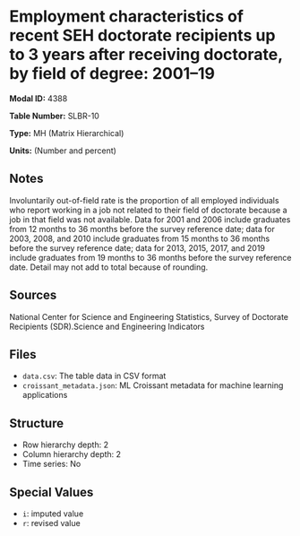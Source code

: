 # Employment characteristics of recent SEH doctorate recipients up to 3 years after receiving doctorate, by field of degree: 2001–19

**Modal ID:** 4388

**Table Number:** SLBR-10

**Type:** MH (Matrix Hierarchical)

**Units:** (Number and percent)

## Notes

Involuntarily out-of-field rate is the proportion of all employed individuals who report working in a job not related to their field of doctorate because a job in that field was not available. Data for 2001 and 2006 include graduates from 12 months to 36 months before the survey reference date; data for 2003, 2008, and 2010 include graduates from 15 months to 36 months before the survey reference date; data for 2013, 2015, 2017, and 2019 include graduates from 19 months to 36 months before the survey reference date. Detail may not add to total because of rounding.

## Sources

National Center for Science and Engineering Statistics, Survey of Doctorate Recipients (SDR).Science and Engineering Indicators

## Files

- `data.csv`: The table data in CSV format
- `croissant_metadata.json`: ML Croissant metadata for machine learning applications

## Structure

- Row hierarchy depth: 2
- Column hierarchy depth: 2
- Time series: No

## Special Values

- `i`: imputed value
- `r`: revised value
